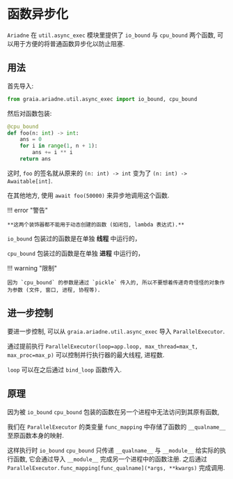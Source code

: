 # 函数异步化

`Ariadne` 在 `util.async_exec` 模块里提供了 `io_bound` 与 `cpu_bound` 两个函数,
可以用于方便的将普通函数异步化以防止阻塞.

## 用法

首先导入:

```py
from graia.ariadne.util.async_exec import io_bound, cpu_bound
```

然后对函数包装:

```py
@cpu_bound
def foo(n: int) -> int:
    ans = 0
    for i in range(1, n + 1):
        ans += i ** i
    return ans
```

这时, `foo` 的签名就从原来的 `(n: int) -> int` 变为了 `(n: int) -> Awaitable[int]`.

在其他地方, 使用 `await foo(50000)` 来异步地调用这个函数.

!!! error "警告"

    **这两个装饰器都不能用于动态创建的函数 (如闭包, lambda 表达式).**

`io_bound` 包装过的函数是在单独 **线程** 中运行的，

`cpu_bound` 包装过的函数是在单独 **进程** 中运行的，

!!! warning "限制"

    因为 `cpu_bound` 的参数是通过 `pickle` 传入的, 所以不要想着传递奇奇怪怪的对象作为参数 (文件, 窗口, 进程, 协程等).

## 进一步控制

要进一步控制, 可以从 `graia.ariadne.util.async_exec` 导入 `ParallelExecutor`.

通过提前执行 `ParallelExecutor(loop=app.loop, max_thread=max_t, max_proc=max_p)` 可以控制并行执行器的最大线程, 进程数.

`loop` 可以在之后通过 `bind_loop` 函数传入.

## 原理

因为被 `io_bound` `cpu_bound` 包装的函数在另一个进程中无法访问到其原有函数,

我们在 `ParallelExecutor` 的类变量 `func_mapping` 中存储了函数的 `__qualname__` 至原函数本身的映射.

这样执行时 `io_bound` `cpu_bound` 只传递 `__qualname__` 与 `__module__` 给实际的执行函数, 它会通过导入 `__module__` 完成另一个进程中的函数注册.
之后通过 `ParallelExecutor.func_mapping[func_qualname](*args, **kwargs)` 完成调用.
